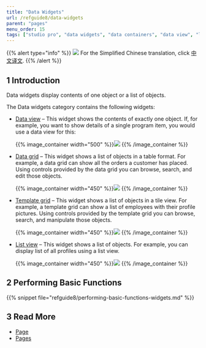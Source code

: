 ```yaml
---
title: "Data Widgets"
url: /refguide8/data-widgets
parent: "pages"
menu_order: 15
tags: ["studio pro", "data widgets", "data containers", "data view", "list view", "data grid"]
---
```


{{% alert type="info" %}}
<img src="attachments/chinese-translation/china.png" style="display: inline-block; margin: 0" /> For the Simplified Chinese translation, click [中文译文](https://cdn.mendix.tencent-cloud.com/documentation/refguide8/data-widgets.pdf).
{{% /alert %}}

## 1 Introduction

Data widgets display contents of one object or a list of objects. 

The Data widgets category contains the following widgets:

* [Data view](data-view) – This widget shows the contents of exactly one object. If, for example, you want to show details of a single program item, you would use a data view for this:

    {{% image_container width="500" %}}![](/attachments/refguide8/modeling/pages/data-widgets/data-view-example.png)
    {{% /image_container %}}

* [Data grid](data-grid) – This widget shows a list of objects in a table format. For example, a data grid can show all the orders a customer has placed. Using controls provided by the data grid you can browse, search, and edit those objects.

    {{% image_container width="450" %}}![](/attachments/refguide8/modeling/pages/data-widgets/data-grid-example.png)
    {{% /image_container %}}

* [Template grid](template-grid) – This widget shows a list of objects in a tile view. For example, a template grid can show a list of employees with their profile pictures. Using controls provided by the template grid you can browse, search, and manipulate those objects.

    {{% image_container width="450" %}}![](/attachments/refguide8/modeling/pages/data-widgets/template-grid-example.png)
    {{% /image_container %}}

* [List view](list-view) – This widget shows a list of objects. For example, you can display list of all profiles using a list view. 

    {{% image_container width="450" %}}![](/attachments/refguide8/modeling/pages/data-widgets/list-view-example.png)
    {{% /image_container %}}

## 2 Performing Basic Functions

{{% snippet file="refguide8/performing-basic-functions-widgets.md" %}}

## 3 Read More

* [Page](page)
* [Pages](pages)